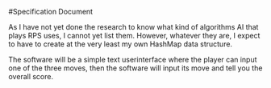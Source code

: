 #Specification Document

As I have not yet done the research to know what kind of algorithms AI that plays RPS uses, I cannot yet list them. However, whatever they are, I expect to have to create at the very least my own HashMap data structure.

The software will be a simple text userinterface where the player can input one of the three moves, then the software will input its move and tell you the overall score. 
